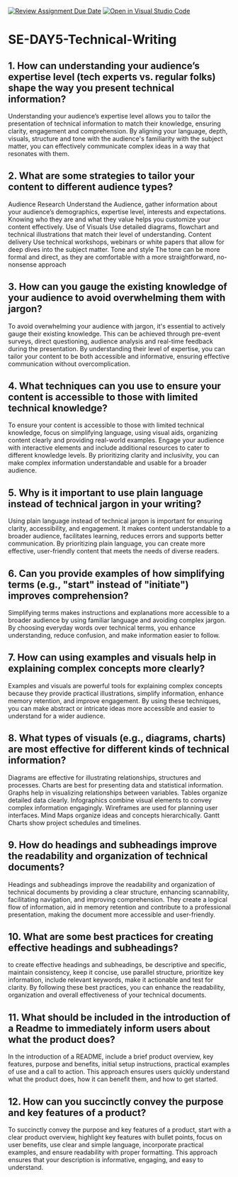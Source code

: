 [![Review Assignment Due Date](https://classroom.github.com/assets/deadline-readme-button-22041afd0340ce965d47ae6ef1cefeee28c7c493a6346c4f15d667ab976d596c.svg)](https://classroom.github.com/a/zsAR-pyY)
[![Open in Visual Studio Code](https://classroom.github.com/assets/open-in-vscode-2e0aaae1b6195c2367325f4f02e2d04e9abb55f0b24a779b69b11b9e10269abc.svg)](https://classroom.github.com/online_ide?assignment_repo_id=15710976&assignment_repo_type=AssignmentRepo)
# SE-DAY5-Technical-Writing
## 1. How can understanding your audience’s expertise level (tech experts vs. regular folks) shape the way you present technical information?
Understanding your audience’s expertise level allows you to tailor the presentation of technical information to match their knowledge, ensuring clarity, engagement and comprehension. By aligning your language, depth, visuals, structure and tone with the audience's familiarity with the subject matter, you can effectively communicate complex ideas in a way that resonates with them.

## 2. What are some strategies to tailor your content to different audience types?
Audience Research
Understand the Audience, gather information about your audience’s demographics, expertise level, interests and expectations. Knowing who they are and what they value helps you customize your content effectively.
Use of Visuals
Use detailed diagrams, flowchart and technical illustrations that match their level of understanding.
Content delivery
Use technical workshops, webinars or white papers that allow for deep dives into the subject matter.
Tone and style
The tone can be more formal and direct, as they are comfortable with a more straightforward, no-nonsense approach

## 3. How can you gauge the existing knowledge of your audience to avoid overwhelming them with jargon?
To avoid overwhelming your audience with jargon, it's essential to actively gauge their existing knowledge. This can be achieved through pre-event surveys, direct questioning, audience analysis and real-time feedback during the presentation. By understanding their level of expertise, you can tailor your content to be both accessible and informative, ensuring effective communication without overcomplication.

## 4. What techniques can you use to ensure your content is accessible to those with limited technical knowledge?
To ensure your content is accessible to those with limited technical knowledge, focus on simplifying language, using visual aids, organizing content clearly and providing real-world examples. Engage your audience with interactive elements and include additional resources to cater to different knowledge levels. By prioritizing clarity and inclusivity, you can make complex information understandable and usable for a broader audience.

## 5. Why is it important to use plain language instead of technical jargon in your writing?
Using plain language instead of technical jargon is important for ensuring clarity, accessibility, and engagement. It makes content understandable to a broader audience, facilitates learning, reduces errors and supports better communication. By prioritizing plain language, you can create more effective, user-friendly content that meets the needs of diverse readers.

## 6. Can you provide examples of how simplifying terms (e.g., "start" instead of "initiate") improves comprehension?
Simplifying terms makes instructions and explanations more accessible to a broader audience by using familiar language and avoiding complex jargon. By choosing everyday words over technical terms, you enhance understanding, reduce confusion, and make information easier to follow.

## 7. How can using examples and visuals help in explaining complex concepts more clearly?
Examples and visuals are powerful tools for explaining complex concepts because they provide practical illustrations, simplify information, enhance memory retention, and improve engagement. By using these techniques, you can make abstract or intricate ideas more accessible and easier to understand for a wider audience.

## 8. What types of visuals (e.g., diagrams, charts) are most effective for different kinds of technical information?
Diagrams are effective for illustrating relationships, structures and processes.
Charts are best for presenting data and statistical information.
Graphs help in visualizing relationships between variables.
Tables organize detailed data clearly.
Infographics combine visual elements to convey complex information engagingly.
Wireframes are used for planning user interfaces.
Mind Maps organize ideas and concepts hierarchically.
Gantt Charts show project schedules and timelines.

## 9. How do headings and subheadings improve the readability and organization of technical documents?
Headings and subheadings improve the readability and organization of technical documents by providing a clear structure, enhancing scannability, facilitating navigation, and improving comprehension. They create a logical flow of information, aid in memory retention and contribute to a professional presentation, making the document more accessible and user-friendly.

## 10. What are some best practices for creating effective headings and subheadings?
to create effective headings and subheadings, be descriptive and specific, maintain consistency, keep it concise, use parallel structure, prioritize key information, include relevant keywords, make it actionable and test for clarity. By following these best practices, you can enhance the readability, organization and overall effectiveness of your technical documents.

## 11. What should be included in the introduction of a Readme to immediately inform users about what the product does?
In the introduction of a README, include a brief product overview, key features, purpose and benefits, initial setup instructions, practical examples of use and a call to action. This approach ensures users quickly understand what the product does, how it can benefit them, and how to get started.

## 12. How can you succinctly convey the purpose and key features of a product?
To succinctly convey the purpose and key features of a product, start with a clear product overview, highlight key features with bullet points, focus on user benefits, use clear and simple language, incorporate practical examples, and ensure readability with proper formatting. This approach ensures that your description is informative, engaging, and easy to understand.
